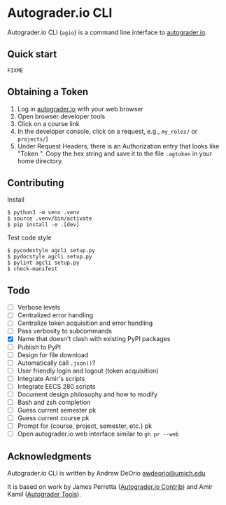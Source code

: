 Autograder.io CLI
=================

Autograder.io CLI (`agio`) is a command line interface to [autograder.io](https://autograder.io).


## Quick start
```console
FIXME
```

## Obtaining a Token
1. Log in [autograder.io](https://autograder.io/) with your web browser
2. Open browser developer tools
3. Click on a course link
4. In the developer console, click on a request, e.g., `my_roles/` or `projects/`)
5. Under Request Headers, there is an Authorization entry that looks like "Token ". Copy the hex string and save it to the file `.agtoken` in your home
directory.

## Contributing
Install
```console
$ python3 -m venv .venv
$ source .venv/bin/activate
$ pip install -e .[dev]
```

Test code style
```console
$ pycodestyle agcli setup.py
$ pydocstyle agcli setup.py
$ pylint agcli setup.py
$ check-manifest
```

## Todo
- [ ] Verbose levels
- [ ] Centralized error handling
- [ ] Centralize token acquisition and error handling
- [ ] Pass verbosity to subcommands
- [x] Name that doesn't clash with existing PyPI packages
- [ ] Publish to PyPI
- [ ] Design for file download
- [ ] Automatically call `.json()`?
- [ ] User friendly login and logout (token acquisition)
- [ ] Integrate Amir's scripts
- [ ] Integrate EECS 280 scripts
- [ ] Document design philosophy and how to modify
- [ ] Bash and zsh completion
- [ ] Guess current semester pk
- [ ] Guess current course pk
- [ ] Prompt for {course, project, semester, etc.} pk
- [ ] Open autograder.io web interface similar to `gh pr --web`

## Acknowledgments
Autograder.io CLI is written by Andrew DeOrio <awdeorio@umich.edu>

It is based on work by James Perretta ([Autograder.io Contrib](https://github.com/eecs-autograder/autograder-contrib)) and Amir Kamil ([Autograder Tools](https://gitlab.eecs.umich.edu/akamil/autograder-tools/)).
